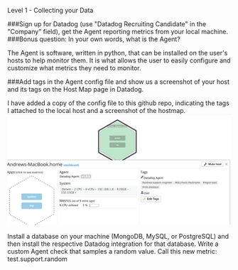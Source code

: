 Level 1 - Collecting your Data

###Sign up for Datadog (use "Datadog Recruiting Candidate" in the "Company" field), get the Agent reporting metrics from your local machine.
###Bonus question: In your own words, what is the Agent?

 The Agent is software, written in python, that can be installed on the user's hosts to help monitor them. It is what allows the user to easily configure and customize what metrics they need to monitor.

###Add tags in the Agent config file and show us a screenshot of your host and its tags on the Host Map page in Datadog.

I have added a copy of the config file to this github repo, indicating the tags I attached to the local host and a screenshot of the hostmap.
![Host map](/Hostmap.png)


Install a database on your machine (MongoDB, MySQL, or PostgreSQL) and then install the respective Datadog integration for that database.
Write a custom Agent check that samples a random value. Call this new metric: test.support.random
